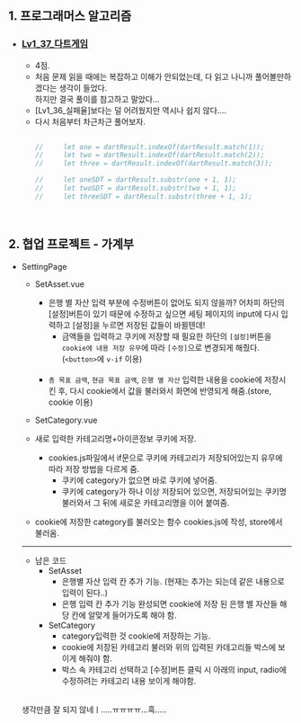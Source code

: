 ## 1. 프로그래머스 알고리즘
- ### [Lv1_37_다트게임](https://github.com/EunJaePark/algorithm/blob/master/Lv1_37_%EB%8B%A4%ED%8A%B8%EA%B2%8C%EC%9E%84.md)

  - 4점.
  - 처음 문제 읽을 때에는 복잡하고 이해가 안되었는데, 다 읽고 나니까 풀어볼만하겠다는 생각이 들었다.   
     하지만 결국 풀이를 참고하고 말았다...
  - [Lv1_36_실패율]보다는 덜 어려웠지만 역시나 쉽지 않다....
  - 다시 처음부터 차근차근 풀어보자.
    ```javascript
        
    //     let one = dartResult.indexOf(dartResult.match(1));
    //     let two = dartResult.indexOf(dartResult.match(2));
    //     let three = dartResult.indexOf(dartResult.match(3));

    //     let oneSDT = dartResult.substr(one + 1, 1);
    //     let twoSDT = dartResult.substr(two + 1, 1);
    //     let threeSDT = dartResult.substr(three + 1, 1);
    ```

<br/>

## 2. 협업 프로젝트 - 가계부
- SettingPage

  - SetAsset.vue
    - 은행 별 자산 입력 부분에 수정버튼이 없어도 되지 않을까? 어차피 하단의 [설정]버튼이 있기 때문에 수정하고 싶으면 세팅 페이지의 input에 다시 입력하고 [설정]을 누르면 저장된 값들이 바뀔텐데!
      - 금액들을 입력하고 쿠키에 저장할 때 필요한 하단의 `[설정]`버튼을 `cookie에 내용 저장 유무`에 따라 `[수정]`으로 변경되게 해줬다. (`<button>`에 `v-if` 이용) 
    <br/>

    - `총 목표 금액`, `현금 목표 금액`, `은행 별 자산` 입력한 내용을 cookie에 저장시킨 후, 다시 cookie에서 값을 불러와서 화면에 반영되게 해줌.(store, cookie 이용)
    
   - SetCategory.vue
    - 새로 입력한 카테고리명+아이콘정보 쿠키에 저장.
      - cookies.js파일에서 if문으로 쿠키에 카테고리가 저장되어있는지 유무에 따라 저장 방법을 다르게 줌.
        - 쿠키에 category가 없으면 바로 쿠키에 넣어줌.
        - 쿠키에 category가 하나 이상 저장되어 있으면, 저장되어있는 쿠키명 불러와서 그 뒤에 새로운 카테고리명을 이어 붙여줌.
    - cookie에 저장한 category를 불러오는 함수 cookies.js에 작성, store에서 불러옴.
   
  ***
  
  - 남은 코드
    - SetAsset
      - 은행별 자산 입력 칸 추가 기능. (현재는 추가는 되는데 같은 내용으로 입력이 된다..)
      - 은행 입력 칸 추가 기능 완성되면 cookie에 저장 된 은행 별 자산들 해당 칸에 알맞게 들어가도록 해야 함.
    - SetCategory
      - category입력한 것 cookie에 저장하는 기능.
      - cookie에 저장된 카테고리 불러와 위의 입력된 카데고리들 박스에 보이게 해줘야 함.
      - 박스 속 카테고리 선택하고 [수정]버튼 클릭 시 아래의 input, radio에 수정하려는 카테고리 내용 보이게 해야함.
      
      
  <br/>
  
  생각만큼 잘 되지 않네ㅣ.....ㅠㅠㅠㅠ...흑.....

